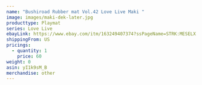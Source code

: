 ```yaml
---
name: "Bushiroad Rubber mat Vol.42 Love Live Maki "
image: images/maki-dek-later.jpg
producttype: Playmat
series: Love Live
ebayLink: https://www.ebay.com/itm/163249407374?ssPageName=STRK:MESELX:IT&_trksid=p3984.m1555.l2648
shippingFrom: US
pricings:
  - quantity: 1
    price: 60
weight: 0
asin: yI1k9sM_B
merchandise: other
---
```

